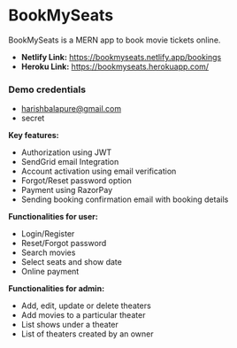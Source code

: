 # BookMySeats
BookMySeats is a MERN app to book movie tickets online.

- **Netlify Link:** https://bookmyseats.netlify.app/bookings
- **Heroku Link:** https://bookmyseats.herokuapp.com/

### Demo credentials
- harishbalapure@gmail.com
- secret

**Key features:**
- Authorization using JWT
- SendGrid email Integration
- Account activation using email verification
- Forgot/Reset password option
- Payment using RazorPay
- Sending booking confirmation email with booking details

**Functionalities for user:**
- Login/Register
- Reset/Forgot password
- Search movies
- Select seats and show date
- Online payment

**Functionalities for admin:**
- Add, edit, update or delete theaters
- Add movies to a particular theater
- List shows under a theater
- List of theaters created by an owner

